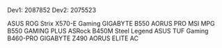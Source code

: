 Dev1: 2087852
Dev2: 2075523

ASUS ROG Strix X570-E Gaming
GIGABYTE B550 AORUS PRO
MSI MPG B550 GAMING PLUS
ASRock B450M Steel Legend
ASUS TUF Gaming B460-PRO
GIGABYTE Z490 AORUS ELITE AC
